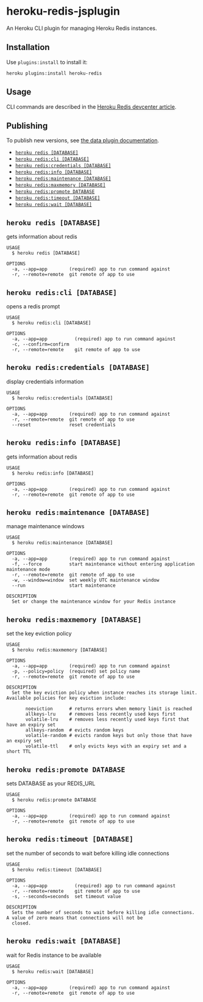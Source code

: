 # heroku-redis-jsplugin

An Heroku CLI plugin for managing Heroku Redis instances.

## Installation

Use ``plugins:install`` to install it:

```console
heroku plugins:install heroku-redis
```

## Usage

CLI commands are described in the [Heroku Redis devcenter article](https://devcenter.heroku.com/articles/heroku-redis#using-the-cli).


## Publishing

To publish new versions, see
[the data plugin documentation](https://github.com/heroku/dod-ops/blob/master/playbooks/cli-plugins.md).

<!-- commands -->
* [`heroku redis [DATABASE]`](#heroku-redis-database)
* [`heroku redis:cli [DATABASE]`](#heroku-rediscli-database)
* [`heroku redis:credentials [DATABASE]`](#heroku-rediscredentials-database)
* [`heroku redis:info [DATABASE]`](#heroku-redisinfo-database)
* [`heroku redis:maintenance [DATABASE]`](#heroku-redismaintenance-database)
* [`heroku redis:maxmemory [DATABASE]`](#heroku-redismaxmemory-database)
* [`heroku redis:promote DATABASE`](#heroku-redispromote-database)
* [`heroku redis:timeout [DATABASE]`](#heroku-redistimeout-database)
* [`heroku redis:wait [DATABASE]`](#heroku-rediswait-database)

## `heroku redis [DATABASE]`

gets information about redis

```
USAGE
  $ heroku redis [DATABASE]

OPTIONS
  -a, --app=app        (required) app to run command against
  -r, --remote=remote  git remote of app to use
```

## `heroku redis:cli [DATABASE]`

opens a redis prompt

```
USAGE
  $ heroku redis:cli [DATABASE]

OPTIONS
  -a, --app=app          (required) app to run command against
  -c, --confirm=confirm
  -r, --remote=remote    git remote of app to use
```

## `heroku redis:credentials [DATABASE]`

display credentials information

```
USAGE
  $ heroku redis:credentials [DATABASE]

OPTIONS
  -a, --app=app        (required) app to run command against
  -r, --remote=remote  git remote of app to use
  --reset              reset credentials
```

## `heroku redis:info [DATABASE]`

gets information about redis

```
USAGE
  $ heroku redis:info [DATABASE]

OPTIONS
  -a, --app=app        (required) app to run command against
  -r, --remote=remote  git remote of app to use
```

## `heroku redis:maintenance [DATABASE]`

manage maintenance windows

```
USAGE
  $ heroku redis:maintenance [DATABASE]

OPTIONS
  -a, --app=app        (required) app to run command against
  -f, --force          start maintenance without entering application maintenance mode
  -r, --remote=remote  git remote of app to use
  -w, --window=window  set weekly UTC maintenance window
  --run                start maintenance

DESCRIPTION
  Set or change the maintenance window for your Redis instance
```

## `heroku redis:maxmemory [DATABASE]`

set the key eviction policy

```
USAGE
  $ heroku redis:maxmemory [DATABASE]

OPTIONS
  -a, --app=app        (required) app to run command against
  -p, --policy=policy  (required) set policy name
  -r, --remote=remote  git remote of app to use

DESCRIPTION
  Set the key eviction policy when instance reaches its storage limit. Available policies for key eviction include:

       noeviction      # returns errors when memory limit is reached
       allkeys-lru     # removes less recently used keys first
       volatile-lru    # removes less recently used keys first that have an expiry set
       allkeys-random  # evicts random keys
       volatile-random # evicts random keys but only those that have an expiry set
       volatile-ttl    # only evicts keys with an expiry set and a short TTL
```

## `heroku redis:promote DATABASE`

sets DATABASE as your REDIS_URL

```
USAGE
  $ heroku redis:promote DATABASE

OPTIONS
  -a, --app=app        (required) app to run command against
  -r, --remote=remote  git remote of app to use
```

## `heroku redis:timeout [DATABASE]`

set the number of seconds to wait before killing idle connections

```
USAGE
  $ heroku redis:timeout [DATABASE]

OPTIONS
  -a, --app=app          (required) app to run command against
  -r, --remote=remote    git remote of app to use
  -s, --seconds=seconds  set timeout value

DESCRIPTION
  Sets the number of seconds to wait before killing idle connections. A value of zero means that connections will not be 
  closed.
```

## `heroku redis:wait [DATABASE]`

wait for Redis instance to be available

```
USAGE
  $ heroku redis:wait [DATABASE]

OPTIONS
  -a, --app=app        (required) app to run command against
  -r, --remote=remote  git remote of app to use
```
<!-- commandsstop -->
